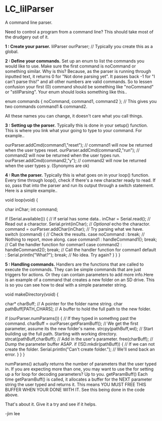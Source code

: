 # LC_lilParser
A command line parser.

Need to control a program from a command line? This should take most of the drudgery out of it.

**1 : Create your parser.** lilParser ourParser; // Typically you create this as a global.

**2 : Define your commands.** Set up an enum to list the commands you would like to use. Make sure the first command is noCommand or something similar. Why is this? Because, as the parser is running through inputted text, it returns 0 for "Not done parsing yet". It passes back -1 for "I can't parse this!" and all other numbers are valid commands. So to lessen confusion your first (0) command should be something like "noCommand" or "stillParsing". Your enum should looks something like this..

enum commands { noCommand, command1, command2 }; // This gives you two commands command1 & command2.

All these names you can change, it doesn't care what you call things.

**3 : Setting up the parser.** Typically this is done in your setup() function. This is where you link what your going to type to your command. For example..

ourParser.addCmd(command1,"reset"); // command1 will now be returned when the user types reset.
ourParser.addCmd(command2,"run");   // command2 will now be returned when the user types run.
ourParser.addCmd(command2,"y");   // command2 will now be returned when the user types y. (Synonyms are ok)

**4 : Run the parser.** Typically this is what goes on in your loop() function. Every time through loop(), check if there's a new character ready to read. If so, pass that into the parser and run its output through a switch statement. Here is a simple example..

void loop(void) {

   char  inChar;
   int   command;
   
   if (Serial.available()) {                                // If serial has some data..
      inChar = Serial.read();                               // Read out a charactor.
      Serial.print(inChar);                                 // *Optional* echo the charactor.
      command = ourParser.addChar(inChar);                  // Try parsing what we have.
      switch (command) {                                    // Check the results.
         case noCommand : break;                            // Nothing to report, move along.
         case command1   : handleCommand1();       break;   // Call the handler function for comman1
         case command2   : handleCommand2();       break;   // Call the handler function for comman1
         default        : Serial.println("What?"); break;   // No idea. Try again?
      }
   }
}

**5 : Handling commands.** Handlers are the functions that are called to execute the commands. They can be simple commands that are just triggers for actions. Or they can contain parameters to add more info.Here is an example of a command that creates a new folder on an SD drive. This is so you can see how to deal with a simple parameter string.

void makeDirectory(void) {

   char* charBuff;                                 // A pointer for the folder name string.
   char  pathBuff[PATH_CHARS];                     // A buffer to hold the full path to the new folder.
   
   if (ourParser.numParams()) {                    // If they typed in somethng past the command.
      charBuff = ourParser.getParamBuff();         // We get the first parameter, assume its the new folder's name.
      strcpy(pathBuff,wd);                         // Start building up the full path. Starting with working directory.
      strcat(pathBuff,charBuff);                   // Add in the user's parameter.
      free(charBuff);                              // Dump the parameter buffer ASAP.
      if (!SD.mkdir(pathBuff)) {                   // If we can not create the folder.
         Serial.println("Can't create folder.");   // We'll send back an error.
      }
   }
}

numParams() actually returns the number of parameters that the user typed in. If you are expecting more than one, you may want to use the for setting up a for loop for decoding parameters? Up to you.
getParamBuff() Each time getParamBuff() is called, it allocates a buffer for the NEXT parameter string the user typed and returns it. This means YOU MUST FREE THIS BUFFER WHEN YOUR DONE WITH IT. See this being done in the code above.

That's about it. Give it a try and see if it helps.

-jim lee
